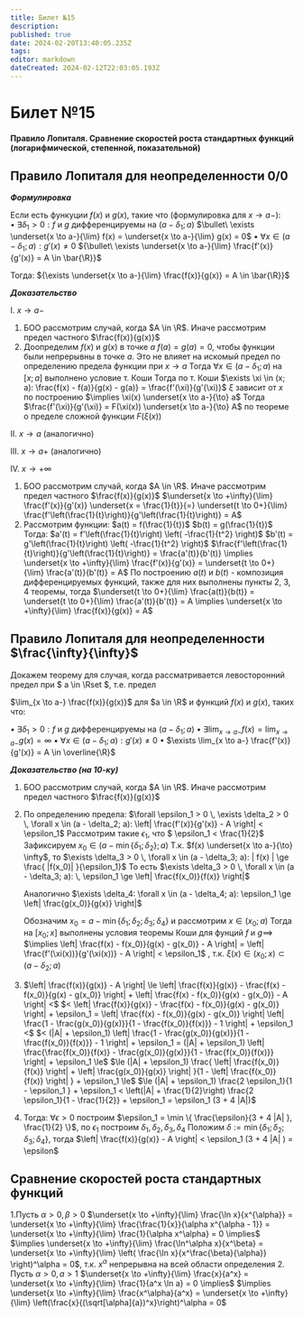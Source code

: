 ```yaml
---
title: Билет №15
description: 
published: true
date: 2024-02-20T13:40:05.235Z
tags: 
editor: markdown
dateCreated: 2024-02-12T22:03:05.193Z
---
```


# Билет №15
#### Правило Лопиталя. Сравнение скоростей роста стандартных функций (логарифмической, степенной, показательной)

## Правило Лопиталя для неопределенности 0/0

***Формулировка***

Если есть функуции $f(x)$ и $g(x)$, такие что (формулировка для $x \to a-$):
$\bullet\ \exists \delta_1 > 0: f$ и $g$ дифференцируемы на $(a - \delta_1; a)$
$\bullet\ \exists \underset{x \to a-}{\lim} f(x) = \underset{x \to a-}{\lim} g(x) = 0$
$\bullet\ \forall x \in (a - \delta_1; a): g'(x) \ne 0$
${\bullet\ \exists \underset{x \to a-}{\lim} \frac{f'(x)}{g'(x)} = A \in \bar{\R}}$

Тогда: ${\exists \underset{x \to a-}{\lim} \frac{f(x)}{g(x)} = A \in \bar{\R}}$

***Доказательство***

I. $x \to a-$ 

1. БОО рассмотрим случай, когда $A \in \R$. Иначе рассмотрим предел частного $\frac{f(x)}{g(x)}$
2. Доопределим $f(x)$ и $g(x)$ в точке $a$ $f(a) = g(a) = 0$, чтобы функции были непрерывны в точке $a$.
	Это не влияет на искомый предел по определению предела функции при $x \to a$
	Тогда $\forall x \in (a - \delta_1; a)$ на $[x; a]$ выполнено условие т. Коши
	Тогда по т. Коши $\exists \xi \in (x; a): \frac{f(x) - f(a)}{g(x) - g(a)} = \frac{f'(\xi)}{g'(\xi)}$
	$\xi$ зависит от $x$ по построению $\implies \xi(x) \underset{x \to a-}{\to}  a$
	Тогда $\frac{f'(\xi)}{g'(\xi)} = F(\xi(x)) \underset{x \to a-}{\to} A$ по теореме о пределе сложной функции $F(\xi(x))$

II. $x \to a$ (аналогично)

III. $x \to a+$ (аналогично)

IV. $x \to +\infty$

1. БОО рассмотрим случай, когда $A \in \R$. Иначе рассмотрим предел частного $\frac{f(x)}{g(x)}$
	$\underset{x \to +\infty}{\lim} \frac{f'(x)}{g'(x)} \underset{x = \frac{1}{t}}{=} \underset{t \to 0+}{\lim} \frac{f'\left(\frac{1}{t}\right)}{g'\left(\frac{1}{t}\right)} = A$
2. Рассмотрим функции:
	$a(t) = f(\frac{1}{t})$
	$b(t) = g(\frac{1}{t})$
	Тогда:
	$a'(t) = f'\left(\frac{1}{t}\right) \left( -\frac{1}{t^2} \right)$
	$b'(t) = g'\left(\frac{1}{t}\right) \left( -\frac{1}{t^2} \right)$
	$\frac{f'\left(\frac{1}{t}\right)}{g'\left(\frac{1}{t}\right)} = \frac{a'(t)}{b'(t)} \implies \underset{x \to +\infty}{\lim} \frac{f'(x)}{g'(x)} = \underset{t \to 0+}{\lim} \frac{a'(t)}{b'(t)} = A$
	По построению $a(t)$ и $b(t)$ - композиция дифференцируемых функций, также для них выполнены пункты 2, 3, 4 теоремы, тогда
	$\underset{t \to 0+}{\lim} \frac{a(t)}{b(t)} = \underset{t \to 0+}{\lim} \frac{a'(t)}{b'(t)} = A \implies \underset{x \to +\infty}{\lim} \frac{f(x)}{g(x)} = A$
  
## Правило Лопиталя для неопределенности $\frac{\infty}{\infty}$

Докажем теорему для случая, когда рассматривается левосторонний предел при $ a \in \Rset $, т.е. предел

$\lim_{x \to a-} \frac{f(x)}{g(x)}$ для $a \in \R$ и функций $f(x)$ и $g(x)$, таких что:

$\bullet$ $\exists \delta_1 > 0: f$ и $g$ дифференцируемы на $(a - \delta_1; a)$
$\bullet$ $\exists \lim_{x \to a-} f(x) = \lim_{x \to a-} g(x) = \infty$
$\bullet$ $\forall x \in (a - \delta_1; a): g'(x) \ne 0$
$\bullet$ $\exists \lim_{x \to a-} \frac{f'(x)}{g'(x)} = A \in \overline{\R}$

***Доказательство (на 10-ку)***

1. БОО рассмотрим случай, когда $A \in \R$. Иначе рассмотрим предел частного $\frac{f(x)}{g(x)}$
2. По определению предела:
	$\forall \epsilon_1 > 0 \, \exists \delta_2 > 0 \, \forall x \in (a - \delta_2; a): \left| \frac{f'(x)}{g'(x)} - A \right| < \epsilon_1$
	Рассмотрим такие $\epsilon_1$, что $ \epsilon_1 < \frac{1}{2}$
	Зафиксируем $x_0 \in (a - \min \{ \delta_1; \delta_2 \}; a)$
	Т.к. $f(x) \underset{x \to a-}{\to} \infty$, то
	$\exists \delta_3 > 0 \, \forall x \in (a - \delta_3; a): | f(x) | \ge \frac{ |f(x_0)| }{\epsilon_1}$
	То есть 
  $\exists \delta_3 > 0 \, \forall x \in (a - \delta_3; a): \, \epsilon_1 \ge \left| \frac{f(x_0)}{f(x)} \right|$

	Аналогично $\exists \delta_4: \forall x \in (a - \delta_4; a): \epsilon_1 \ge \left| \frac{g(x_0)}{g(x)} \right|$

	Обозначим $x_0 = a - \min \{ \delta_1; \delta_2; \delta_3; \delta_4 \} \text{ и рассмотрим } x \in (x_0; a)$
	Тогда на $[x_0; x]$ выполнены условия теоремы Коши для фунций $f$ и $g \implies$
	$\implies \left| \frac{f(x) - f(x_0)}{g(x) - g(x_0)} - A \right| = \left| \frac{f'(\xi(x))}{g'(\xi(x))} - A \right| < \epsilon_1$
	, т.к. $\xi(x) \in (x_0; x) \subset (a - \delta_2; a)$
3.
	$\left| \frac{f(x)}{g(x)} - A \right| \le \left| \frac{f(x)}{g(x)} - \frac{f(x) - f(x_0)}{g(x) - g(x_0)} \right| + \left| \frac{f(x) - f(x_0)}{g(x) - g(x_0)} - A \right| <$
	$< \left| \frac{f(x)}{g(x)} - \frac{f(x) - f(x_0)}{g(x) - g(x_0)} \right| + \epsilon_1 = \left| \frac{f(x) - f(x_0)}{g(x) - g(x_0)} \right| \left| \frac{1 - \frac{g(x_0)}{g(x)}}{1 - \frac{f(x_0)}{f(x)}} - 1 \right| + \epsilon_1 <$
	$< (|A| + \epsilon_1) \left| \frac{1 - \frac{g(x_0)}{g(x)}}{1 - \frac{f(x_0)}{f(x)}} - 1 \right| + \epsilon_1 = (|A| + \epsilon_1) \left| \frac{\frac{f(x_0)}{f(x)} - \frac{g(x_0)}{g(x)}}{1 - \frac{f(x_0)}{f(x)}} \right| + \epsilon_1 \le$
	$\le (|A| + \epsilon_1) \frac{ \left| \frac{f(x_0)}{f(x)} \right| + \left| \frac{g(x_0)}{g(x)} \right| }{1 - \left| \frac{f(x_0)}{f(x)} \right| } + \epsilon_1 \le$
	$\le (|A| + \epsilon_1) \frac{2 \epsilon_1}{1 - \epsilon_1 } + \epsilon_1 
        < \left(|A| + \frac{1}{2}\right) \frac{2 \epsilon_1}{1 - \frac{1}{2}} + \epsilon_1 = \epsilon_1 (3 + 4 |A|)$
4. Тогда:
	$\forall \epsilon > 0$ построим $\epsilon_1 = \min \{ \frac{\epsilon}{3 + 4 |A| }, \frac{1}{2} \}$, по $\epsilon_1$ построим $\delta_1, \delta_2, \delta_3, \delta_4$
	Положим
	$\delta := \min \{ \delta_1; \delta_2; \delta_3; \delta_4 \}$, тогда
	$\left| \frac{f(x)}{g(x)} - A \right| < \epsilon_1 (3 + 4 |A| ) = \epsilon$

## Сравнение скоростей роста стандартных функций

1.Пусть $\alpha > 0, \beta > 0$
	$\underset{x \to +\infty}{\lim} \frac{\ln x}{x^{\alpha}} = \underset{x \to +\infty}{\lim} \frac{\frac{1}{x}}{\alpha x^{\alpha - 1}} = \underset{x \to +\infty}{\lim} \frac{1}{\alpha x^\alpha} = 0 \implies$
	$\implies \underset{x \to +\infty}{\lim} \frac{\ln^\alpha x}{x^\beta} = \underset{x \to +\infty}{\lim} \left( \frac{\ln x}{x^\frac{\beta}{\alpha}} \right)^\alpha = 0$, т.к. $x^\alpha$ непрерывна на всей области определения
2. Пусть $\alpha > 0, a > 1$
	$\underset{x \to +\infty}{\lim} \frac{x}{a^x} = \underset{x \to +\infty}{\lim} \frac{1}{a^x \ln a} = 0 \implies$
	$\implies \underset{x \to +\infty}{\lim} \frac{x^\alpha}{a^x} = \underset{x \to +\infty}{\lim} \left(\frac{x}{(\sqrt[\alpha]{a})^x}\right)^\alpha = 0$